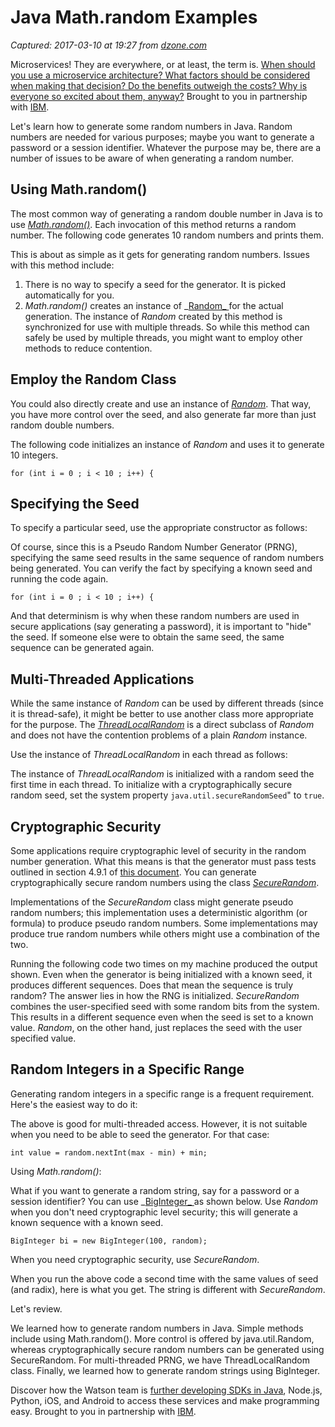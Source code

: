 # Java Math.random Examples

_Captured: 2017-03-10 at 19:27 from [dzone.com](https://dzone.com/articles/java-mathrandom-examples?edition=278882&utm_source=Daily%20Digest&utm_medium=email&utm_campaign=dd%202017-03-10)_

Microservices! They are everywhere, or at least, the term is. [When should you use a microservice architecture? What factors should be considered when making that decision? Do the benefits outweigh the costs? Why is everyone so excited about them, anyway?](https://dzone.com/go?i=180128&u=http%3A%2F%2Fbs.serving-sys.com%2Fserving%2FadServer.bs%3Fcn%3Dtrd%26mc%3Dclick%26pli%3D20114902%26PluID%3D0%26ord%3D%5Btimestamp%5D) Brought to you in partnership with [IBM](https://dzone.com/go?i=180128&u=http%3A%2F%2Fbs.serving-sys.com%2Fserving%2FadServer.bs%3Fcn%3Dtrd%26mc%3Dclick%26pli%3D20114902%26PluID%3D0%26ord%3D%5Btimestamp%5D).

Let's learn how to generate some random numbers in Java. Random numbers are needed for various purposes; maybe you want to generate a password or a session identifier. Whatever the purpose may be, there are a number of issues to be aware of when generating a random number.

## Using Math.random()

The most common way of generating a random double number in Java is to use _[Math.random()](https://docs.oracle.com/javase/8/docs/api/java/lang/Math.html#random--)_. Each invocation of this method returns a random number. The following code generates 10 random numbers and prints them.

This is about as simple as it gets for generating random numbers. Issues with this method include:

  1. There is no way to specify a seed for the generator. It is picked automatically for you.
  2. _Math.random()_ creates an instance of _[Random_ ](https://docs.oracle.com/javase/8/docs/api/java/util/Random.html)for the actual generation. The instance of _Random_ created by this method is synchronized for use with multiple threads. So while this method can safely be used by multiple threads, you might want to employ other methods to reduce contention.

## Employ the Random Class

You could also directly create and use an instance of _[Random](https://docs.oracle.com/javase/8/docs/api/java/util/Random.html)_. That way, you have more control over the seed, and also generate far more than just random double numbers.

The following code initializes an instance of _Random_ and uses it to generate 10 integers.
    
    
    for (int i = 0 ; i < 10 ; i++) {

## Specifying the Seed

To specify a particular seed, use the appropriate constructor as follows:

Of course, since this is a Pseudo Random Number Generator (PRNG), specifying the same seed results in the same sequence of random numbers being generated. You can verify the fact by specifying a known seed and running the code again.
    
    
    for (int i = 0 ; i < 10 ; i++) {

And that determinism is why when these random numbers are used in secure applications (say generating a password), it is important to "hide" the seed. If someone else were to obtain the same seed, the same sequence can be generated again.

## Multi-Threaded Applications

While the same instance of _Random_ can be used by different threads (since it is thread-safe), it might be better to use another class more appropriate for the purpose. The _[ThreadLocalRandom](https://docs.oracle.com/javase/8/docs/api/java/util/concurrent/ThreadLocalRandom.html)_ is a direct subclass of _Random_ and does not have the contention problems of a plain _Random_ instance.

Use the instance of _ThreadLocalRandom_ in each thread as follows:

The instance of _ThreadLocalRandom_ is initialized with a random seed the first time in each thread. To initialize with a cryptographically secure random seed, set the system property `java.util.secureRandomSeed`" to `true`.

## Cryptographic Security

Some applications require cryptographic level of security in the random number generation. What this means is that the generator must pass tests outlined in section 4.9.1 of [this document](http://csrc.nist.gov/publications/fips/fips140-2/fips1402.pdf). You can generate cryptographically secure random numbers using the class _[SecureRandom](https://docs.oracle.com/javase/8/docs/api/java/security/SecureRandom.html)_.

Implementations of the _SecureRandom_ class might generate pseudo random numbers; this implementation uses a deterministic algorithm (or formula) to produce pseudo random numbers. Some implementations may produce true random numbers while others might use a combination of the two.

Running the following code two times on my machine produced the output shown. Even when the generator is being initialized with a known seed, it produces different sequences. Does that mean the sequence is truly random? The answer lies in how the RNG is initialized. _SecureRandom_ combines the user-specified seed with some random bits from the system. This results in a different sequence even when the seed is set to a known value. _Random_, on the other hand, just replaces the seed with the user specified value.

## Random Integers in a Specific Range

Generating random integers in a specific range is a frequent requirement. Here's the easiest way to do it:

The above is good for multi-threaded access. However, it is not suitable when you need to be able to seed the generator. For that case:
    
    
    int value = random.nextInt(max - min) + min;

Using _Math.random()_:

What if you want to generate a random string, say for a password or a session identifier? You can use _[BigInteger_ ](https://docs.oracle.com/javase/8/docs/api/java/math/BigInteger.html)as shown below. Use _Random_ when you don't need cryptographic level security; this will generate a known sequence with a known seed.
    
    
    BigInteger bi = new BigInteger(100, random);

When you need cryptographic security, use _SecureRandom_.

When you run the above code a second time with the same values of seed (and radix), here is what you get. The string is different with _SecureRandom_.

Let's review.

We learned how to generate random numbers in Java. Simple methods include using Math.random(). More control is offered by java.util.Random, whereas cryptographically secure random numbers can be generated using SecureRandom. For multi-threaded PRNG, we have ThreadLocalRandom class. Finally, we learned how to generate random strings using BigInteger.

Discover how the Watson team is [further developing SDKs in Java](https://dzone.com/go?i=180126&u=http%3A%2F%2Fbs.serving-sys.com%2Fserving%2FadServer.bs%3Fcn%3Dtrd%26mc%3Dclick%26pli%3D20114901%26PluID%3D0%26ord%3D%5Btimestamp%5D), Node.js, Python, iOS, and Android to access these services and make programming easy. Brought to you in partnership with [IBM](https://dzone.com/go?i=180126&u=http%3A%2F%2Fbs.serving-sys.com%2Fserving%2FadServer.bs%3Fcn%3Dtrd%26mc%3Dclick%26pli%3D20114901%26PluID%3D0%26ord%3D%5Btimestamp%5D).

